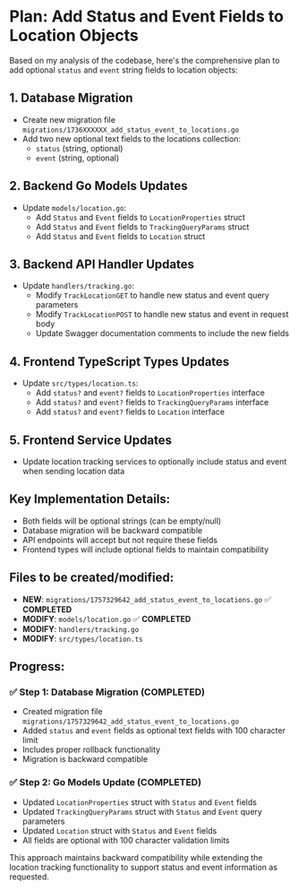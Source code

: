 # Plan: Add Status and Event Fields to Location Objects

Based on my analysis of the codebase, here's the comprehensive plan to add optional `status` and `event` string fields to location objects:

## 1. Database Migration

- Create new migration file `migrations/1736XXXXXX_add_status_event_to_locations.go`
- Add two new optional text fields to the locations collection:
  - `status` (string, optional)
  - `event` (string, optional)

## 2. Backend Go Models Updates

- Update `models/location.go`:
  - Add `Status` and `Event` fields to `LocationProperties` struct
  - Add `Status` and `Event` fields to `TrackingQueryParams` struct
  - Add `Status` and `Event` fields to `Location` struct

## 3. Backend API Handler Updates

- Update `handlers/tracking.go`:
  - Modify `TrackLocationGET` to handle new status and event query parameters
  - Modify `TrackLocationPOST` to handle new status and event in request body
  - Update Swagger documentation comments to include the new fields

## 4. Frontend TypeScript Types Updates

- Update `src/types/location.ts`:
  - Add `status?` and `event?` fields to `LocationProperties` interface
  - Add `status?` and `event?` fields to `TrackingQueryParams` interface
  - Add `status?` and `event?` fields to `Location` interface

## 5. Frontend Service Updates

- Update location tracking services to optionally include status and event when sending location data

## Key Implementation Details:

- Both fields will be optional strings (can be empty/null)
- Database migration will be backward compatible
- API endpoints will accept but not require these fields
- Frontend types will include optional fields to maintain compatibility

## Files to be created/modified:

- **NEW**: `migrations/1757329642_add_status_event_to_locations.go` ✅ **COMPLETED**
- **MODIFY**: `models/location.go` ✅ **COMPLETED**
- **MODIFY**: `handlers/tracking.go`
- **MODIFY**: `src/types/location.ts`

## Progress:

### ✅ Step 1: Database Migration (COMPLETED)

- Created migration file `migrations/1757329642_add_status_event_to_locations.go`
- Added `status` and `event` fields as optional text fields with 100 character limit
- Includes proper rollback functionality
- Migration is backward compatible

### ✅ Step 2: Go Models Update (COMPLETED)

- Updated `LocationProperties` struct with `Status` and `Event` fields
- Updated `TrackingQueryParams` struct with `Status` and `Event` query parameters
- Updated `Location` struct with `Status` and `Event` fields
- All fields are optional with 100 character validation limits

This approach maintains backward compatibility while extending the location tracking functionality to support status and event information as requested.

